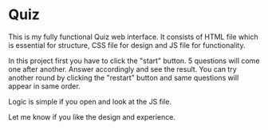 # Quiz
This is my fully functional Quiz web interface. It consists of HTML file which is essential for structure, CSS file for design and JS file for functionality.

In this project first you have to click the "start" button.
5 questions will come one after another.
Answer accordingly and see the result.
You can try another round by clicking the "restart" button and same questions will appear in same order.

Logic is simple if you open and look at the JS file.

Let me know if you like the design and experience.
